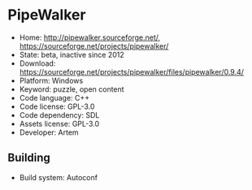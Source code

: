 # PipeWalker

- Home: http://pipewalker.sourceforge.net/, https://sourceforge.net/projects/pipewalker/
- State: beta, inactive since 2012
- Download: https://sourceforge.net/projects/pipewalker/files/pipewalker/0.9.4/
- Platform: Windows
- Keyword: puzzle, open content
- Code language: C++
- Code license: GPL-3.0
- Code dependency: SDL
- Assets license: GPL-3.0
- Developer: Artem

## Building

- Build system: Autoconf
